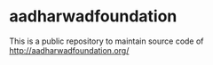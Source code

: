 # aadharwadfoundation
This is a public repository to maintain source code of http://aadharwadfoundation.org/ 
